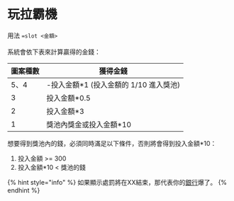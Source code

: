 # 玩拉霸機

用法 `=slot <金額>`\
\
系統會依下表來計算贏得的金錢：

| 圖案種數 | 獲得金錢                       |
| ---- | -------------------------- |
| 5、4  | -投入金額\*1 (投入金額的 1/10 進入獎池) |
| 3    | 投入金額\*0.5                  |
| 2    | 投入金額\*3                    |
| 1    | 獎池內獎金或投入金額\*10             |

想要得到獎池內的錢，必須同時滿足以下條件，否則將會得到投入金額\*10：

1. 投入金額 >= 300
2. 投入金額\*10 < 獎池的錢

{% hint style="info" %}
如果顯示處罰將在XX結束，那代表你的[銀行](bank.md)爆了。
{% endhint %}
